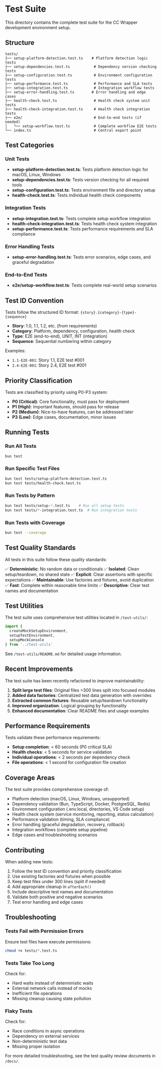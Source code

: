 # Test Suite

This directory contains the complete test suite for the CC Wrapper development environment setup.

## Structure

```
tests/
├── setup-platform-detection.test.ts    # Platform detection logic tests
├── setup-dependencies.test.ts           # Dependency version checking tests
├── setup-configuration.test.ts          # Environment configuration tests
├── setup-performance.test.ts            # Performance and SLA tests
├── setup-integration.test.ts            # Integration workflow tests
├── setup-error-handling.test.ts        # Error handling and edge cases
├── health-check.test.ts                 # Health check system unit tests
├── health-check-integration.test.ts     # Health check integration tests
├── e2e/                                 # End-to-end tests (if needed)
│   └── setup-workflow.test.ts           # Complete workflow E2E tests
└── index.ts                             # Central export point
```

## Test Categories

### Unit Tests
- **setup-platform-detection.test.ts**: Tests platform detection logic for macOS, Linux, Windows
- **setup-dependencies.test.ts**: Tests version checking for all required tools
- **setup-configuration.test.ts**: Tests environment file and directory setup
- **health-check.test.ts**: Tests individual health check components

### Integration Tests
- **setup-integration.test.ts**: Tests complete setup workflow integration
- **health-check-integration.test.ts**: Tests health check system integration
- **setup-performance.test.ts**: Tests performance requirements and SLA compliance

### Error Handling Tests
- **setup-error-handling.test.ts**: Tests error scenarios, edge cases, and graceful degradation

### End-to-End Tests
- **e2e/setup-workflow.test.ts**: Tests complete real-world setup scenarios

## Test ID Convention

Tests follow the structured ID format: `{story}.{category}-{type}-{sequence}`

- **Story**: 1.0, 1.1, 1.2, etc. (from requirements)
- **Category**: Platform, dependency, configuration, health check
- **Type**: E2E (end-to-end), UNIT, INT (integration)
- **Sequence**: Sequential numbering within category

Examples:
- `1.1-E2E-001`: Story 1.1, E2E test #001
- `2.4-E2E-001`: Story 2.4, E2E test #001

## Priority Classification

Tests are classified by priority using P0-P3 system:

- **P0 (Critical)**: Core functionality, must pass for deployment
- **P1 (High)**: Important features, should pass for release
- **P2 (Medium)**: Nice-to-have features, can be addressed later
- **P3 (Low)**: Edge cases, documentation, minor issues

## Running Tests

### Run All Tests
```bash
bun test
```

### Run Specific Test Files
```bash
bun test tests/setup-platform-detection.test.ts
bun test tests/health-check.test.ts
```

### Run Tests by Pattern
```bash
bun test tests/setup-*.test.ts    # Run all setup tests
bun test tests/*-integration.test.ts  # Run integration tests
```

### Run Tests with Coverage
```bash
bun test --coverage
```

## Test Quality Standards

All tests in this suite follow these quality standards:

✅ **Deterministic**: No random data or conditionals
✅ **Isolated**: Clean setup/teardown, no shared state
✅ **Explicit**: Clear assertions with specific expectations
✅ **Maintainable**: Use factories and fixtures, avoid duplication
✅ **Fast**: Complete within reasonable time limits
✅ **Descriptive**: Clear test names and documentation

## Test Utilities

The test suite uses comprehensive test utilities located in `/test-utils/`:

```typescript
import {
  createMockSetupEnvironment,
  setupTestEnvironment,
  setupMockConsole
} from '../test-utils'
```

See `/test-utils/README.md` for detailed usage information.

## Recent Improvements

The test suite has been recently refactored to improve maintainability:

1. **Split large test files**: Original files >300 lines split into focused modules
2. **Added data factories**: Centralized test data generation with overrides
3. **Extracted common fixtures**: Reusable setup/teardown functionality
4. **Improved organization**: Logical grouping by functionality
5. **Enhanced documentation**: Clear README files and usage examples

## Performance Requirements

Tests validate these performance requirements:

- **Setup completion**: < 60 seconds (P0 critical SLA)
- **Health checks**: < 5 seconds for service validation
- **Individual operations**: < 2 seconds per dependency check
- **File operations**: < 1 second for configuration file creation

## Coverage Areas

The test suite provides comprehensive coverage of:

- Platform detection (macOS, Linux, Windows, unsupported)
- Dependency validation (Bun, TypeScript, Docker, PostgreSQL, Redis)
- Environment configuration (.env.local, directories, VS Code setup)
- Health check system (service monitoring, reporting, status calculation)
- Performance validation (timing, SLA compliance)
- Error handling (graceful degradation, recovery, rollback)
- Integration workflows (complete setup pipeline)
- Edge cases and troubleshooting scenarios

## Contributing

When adding new tests:

1. Follow the test ID convention and priority classification
2. Use existing factories and fixtures when possible
3. Keep test files under 300 lines (split if needed)
4. Add appropriate cleanup in `afterEach()`
5. Include descriptive test names and documentation
6. Validate both positive and negative scenarios
7. Test error handling and edge cases

## Troubleshooting

### Tests Fail with Permission Errors
Ensure test files have execute permissions:
```bash
chmod +x tests/*.test.ts
```

### Tests Take Too Long
Check for:
- Hard waits instead of deterministic waits
- External network calls instead of mocks
- Inefficient file operations
- Missing cleanup causing state pollution

### Flaky Tests
Check for:
- Race conditions in async operations
- Dependency on external services
- Non-deterministic test data
- Missing proper isolation

For more detailed troubleshooting, see the test quality review documents in `/docs/`.
